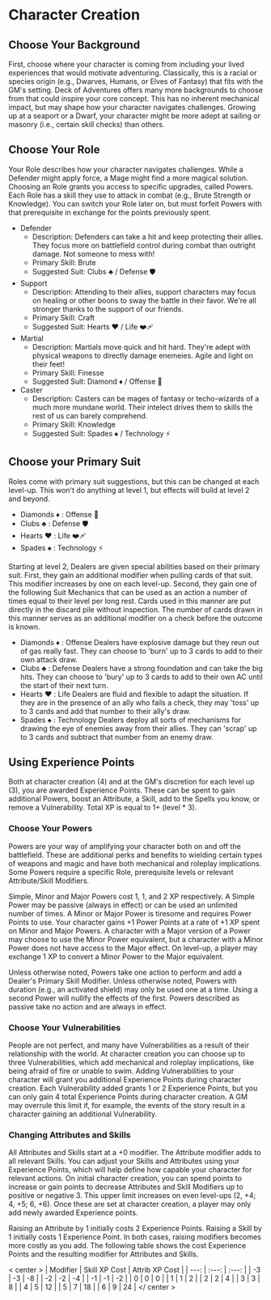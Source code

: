 # Character Creation

## Choose Your Background

First, choose where your character is coming from including your lived experiences that would motivate adventuring. Classically, this is a racial or species origin (e.g., Dwarves, Humans, or Elves of Fantasy) that fits with the GM's setting. Deck of Adventures offers many more backgrounds to choose from that could inspire your core concept. This has no inherent mechanical impact, but may shape how your character navigates challenges. Growing up at a seaport or a Dwarf, your character might be more adept at sailing or masonry (i.e., certain skill checks) than others.

## Choose Your Role

Your Role describes how your character navigates challenges. While a Defender might apply force, a Mage might find a more magical solution. Choosing an Role grants you access to specific upgrades, called Powers. Each Role has a skill they use to attack in combat (e.g., Brute Strength or Knowledge). You can switch your Role later on, but must forfeit Powers with that prerequisite in exchange for the points previously spent. 

- Defender
  - Description: Defenders can take a hit and keep protecting their allies. They focus more on battlefield control during combat than outright damage. Not someone to mess with!
  - Primary Skill: Brute
  - Suggested Suit: Clubs ♣️ / Defense 🛡
- Support
   - Description: Attending to their allies, support characters may focus on healing or other boons to sway the battle in their favor. We're all stronger thanks to the support of our friends.
   - Primary Skill: Craft
   - Suggested Suit: Hearts ♥️ / Life ❤️‍🩹
- Martial
   - Description: Martials move quick and hit hard. They're adept with physical weapons to directly damage enemeies. Agile and light on their feet!
   - Primary Skill: Finesse
   - Suggested Suit: Diamond ♦️ / Offense 🤛
- Caster
   - Description: Casters can be mages of fantasy or techo-wizards of a much more mundane world. Their intelect drives them to skills the rest of us can barely comprehend.
   - Primary Skill: Knowledge
   - Suggested Suit: Spades ♠️ / Technology ⚡️

## Choose your Primary Suit

Roles come with primary suit suggestions, but this can be changed at each level-up. This won't do anything at level 1, but effects will build at level 2 and beyond.

- Diamonds ♦️ : Offense    🤛
- Clubs    ♣️ : Defense    🛡
- Hearts   ♥️ : Life       ❤️‍🩹
- Spades   ♠️ : Technology ⚡️

Starting at level 2, Dealers are given special abilities based on their primary suit. First, they gain an additional modifier when pulling cards of that suit. This modifier increases by one on each level-up. Second, they gain one of the following Suit Mechanics that can be used as an action a number of times equal to their level per long rest. Cards used in this manner are put directly in the discard pile without inspection. The number of cards drawn in this manner serves as an additional modifier on a check before the outcome is known.

- Diamonds ♦️ : Offense Dealers have explosive damage but they reun out of gas really fast. They can choose to 'burn' up to 3 cards to add to their own attack draw. 
- Clubs    ♣️ : Defense Dealers have a strong foundation and can take the big hits. They can choose to 'bury' up to 3 cards to add to their own AC until the start of their next turn.
- Hearts   ♥️ : Life Dealers are fluid and flexible to adapt the situation. If they are in the presence of an ally who fails a check, they may 'toss' up to 3 cards and add that number to their ally's draw.
- Spades   ♠️ : Technology Dealers deploy all sorts of mechanisms for drawing the eye of enemies away from their allies. They can 'scrap' up to 3 cards and subtract that number from an enemy draw.

## Using Experience Points

Both at character creation (4) and at the GM's discretion for each level up (3), you are awarded Experience Points. These can be spent to gain additional Powers, boost an Attribute, a Skill, add to the Spells you know, or remove a Vulnerability. Total XP is equal to 1+ (level * 3).

### Choose Your Powers

Powers are your way of amplifying your character both on and off the battlefield. These are additional perks and benefits to wielding certain types of weapons and magic and have both mechanical and roleplay implications. Some Powers require a specific Role, prerequisite levels or relevant Attribute/Skill Modifiers.

Simple, Minor and Major Powers cost 1, 1, and 2 XP respectively. A Simple Power may be passive (always in effect) or can be used an unlimited number of times. A Minor or Major Power is tiresome and requires Power Points to use. Your character gains +1 Power Points at a rate of +1 XP spent on Minor and Major Powers. A character with a Major version of a Power may choose to use the Minor Power equivalent, but a character with a Minor Power does not have access to the Major effect. On level-up, a player may exchange 1 XP to convert a Minor Power to the Major equivalent.

Unless otherwise noted, Powers take one action to perform and add a Dealer's Primary Skill Modifier. Unless otherwise noted, Powers with duration (e.g., an activated shield) may only be used one at a time. Using a second Power will nullify the effects of the first. Powers described as passive take no action and are always in effect. 

### Choose Your Vulnerabilities

People are not perfect, and many have Vulnerabilities as a result of their relationship with the world. At character creation you can choose up to three Vulnerabilities, which add mechanical and roleplay implications, like being afraid of fire or unable to swim. Adding Vulnerabilities to your character will grant you additional Experience Points during character creation. Each Vulnerability added grants 1 or 2 Experience Points, but you can only gain 4 total Experience Points during character creation. A GM may overrule this limit if, for example, the events of the story result in a character gaining an additional Vulnerability.

### Changing Attributes and Skills

All Attributes and Skills start at a +0 modifier. The Attribute modifier adds to all relevant Skills. You can adjust your Skills and Attributes using your Experience Points, which will help define how capable your character for relevant actions. On initial character creation, you can spend points to increase or gain points to decrease Attributes and Skill Modifiers up to positive or negative 3. This upper limit increases on even level-ups (2, +4; 4, +5; 6, +6). Once these are set at character creation, a player may only add newly awarded Experience points.

Raising an Attribute by 1 initially costs 2 Experience Points. Raising a Skill by 1 initially costs 1 Experience Point. In both cases, raising modifiers becomes more costly as you add. The following table shows the cost Experience Points and the resulting modifier for Attributes and Skills.

< center >
| Modifier | Skill XP Cost | Attrib XP Cost |
|     ---: |     :---:     |      :---:     |
|       -3 |      -3       |       -8       |
|       -2 |      -2       |       -4       |
|       -1 |      -1       |       -2       |
|        0 |       0       |        0       |
|        1 |       1       |        2       |
|        2 |       2       |        4       |
|        3 |       3       |        8       |
|        4 |       5       |       12       |
|        5 |       7       |       18       |
|        6 |       9       |       24       |
</ center >
